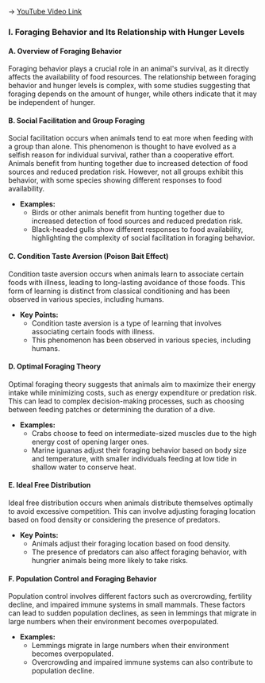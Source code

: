 -> [YouTube Video Link](https://www.youtube.com/watch?v=uJk4b8VsC6c&list=PLUl4u3cNGP63TbPEWYEKOq8yAN8mEP_5O&index=13&pp=iAQB)

### I. Foraging Behavior and Its Relationship with Hunger Levels
#### A. Overview of Foraging Behavior

Foraging behavior plays a crucial role in an animal's survival, as it directly affects the availability of food resources. The relationship between foraging behavior and hunger levels is complex, with some studies suggesting that foraging depends on the amount of hunger, while others indicate that it may be independent of hunger.

#### B. Social Facilitation and Group Foraging

Social facilitation occurs when animals tend to eat more when feeding with a group than alone. This phenomenon is thought to have evolved as a selfish reason for individual survival, rather than a cooperative effort. Animals benefit from hunting together due to increased detection of food sources and reduced predation risk. However, not all groups exhibit this behavior, with some species showing different responses to food availability.

*   **Examples:**
    *   Birds or other animals benefit from hunting together due to increased detection of food sources and reduced predation risk.
    *   Black-headed gulls show different responses to food availability, highlighting the complexity of social facilitation in foraging behavior.

#### C. Condition Taste Aversion (Poison Bait Effect)

Condition taste aversion occurs when animals learn to associate certain foods with illness, leading to long-lasting avoidance of those foods. This form of learning is distinct from classical conditioning and has been observed in various species, including humans.

*   **Key Points:**
    *   Condition taste aversion is a type of learning that involves associating certain foods with illness.
    *   This phenomenon has been observed in various species, including humans.

#### D. Optimal Foraging Theory

Optimal foraging theory suggests that animals aim to maximize their energy intake while minimizing costs, such as energy expenditure or predation risk. This can lead to complex decision-making processes, such as choosing between feeding patches or determining the duration of a dive.

*   **Examples:**
    *   Crabs choose to feed on intermediate-sized muscles due to the high energy cost of opening larger ones.
    *   Marine iguanas adjust their foraging behavior based on body size and temperature, with smaller individuals feeding at low tide in shallow water to conserve heat.

#### E. Ideal Free Distribution

Ideal free distribution occurs when animals distribute themselves optimally to avoid excessive competition. This can involve adjusting foraging location based on food density or considering the presence of predators.

*   **Key Points:**
    *   Animals adjust their foraging location based on food density.
    *   The presence of predators can also affect foraging behavior, with hungrier animals being more likely to take risks.

#### F. Population Control and Foraging Behavior

Population control involves different factors such as overcrowding, fertility decline, and impaired immune systems in small mammals. These factors can lead to sudden population declines, as seen in lemmings that migrate in large numbers when their environment becomes overpopulated.

*   **Examples:**
    *   Lemmings migrate in large numbers when their environment becomes overpopulated.
    *   Overcrowding and impaired immune systems can also contribute to population decline.